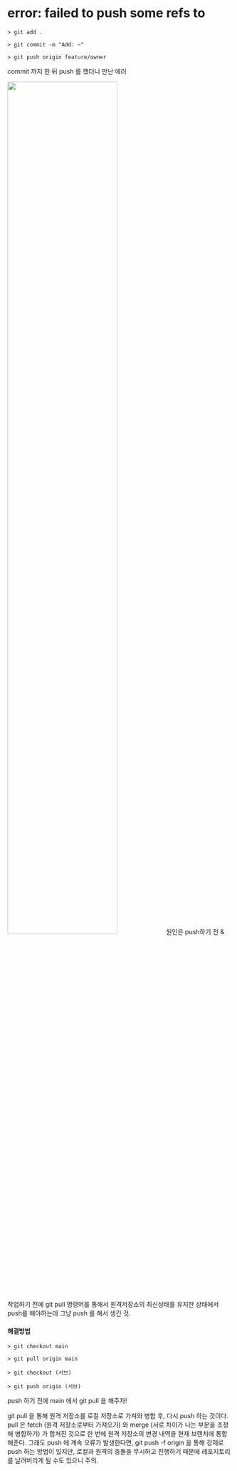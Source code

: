 # error: failed to push some refs to
```
> git add .
```
```
> git commit -m "Add: ~"
```
```
> git push origin feature/owner
```
commit 까지 한 뒤 push 를 했더니 만난 에러  
  
<img src="https://github.com/rosewoodowon/TIL/blob/main/image/%E1%84%89%E1%85%B3%E1%84%8F%E1%85%B3%E1%84%85%E1%85%B5%E1%86%AB%E1%84%89%E1%85%A3%E1%86%BA%202021-11-16%20%E1%84%8B%E1%85%A9%E1%84%92%E1%85%AE%203.41.11.png" width=70% height=70%>  
원인은 push하기 전 & 작업하기 전에 git pull 명령어를 통해서 원격저장소의 최신상태를 유지한 상태에서 push를 해야하는데 그냥 push 를 해서 생긴 것.

#### 해결방법
```
> git checkout main
```
```
> git pull origin main
```
```
> git checkout (서브)
```
```
> git push origin (서브)
```
push 하기 전에 main 에서 git pull 을 해주자!  

git pull 을 통해 원격 저장소를 로컬 저장소로 가져와 병합 후, 다시 push 하는 것이다.
pull 은 fetch (원격 저장소로부터 가져오기) 와 merge (서로 차이가 나는 부분을 조정해 병합하기) 가 합쳐진 것으로 한 번에 원격 저장소의 변경 내역을 현재 브랜치에 통합해준다.
그래도 push 에 계속 오류가 발생한다면, git push -f origin 을 통해 강제로 push 하는 방법이 있지만, 로컬과 원격의 충돌을 무시하고 진행하기 때문에 레포지토리를 날려버리게 될 수도 있으니 주의.
